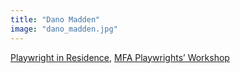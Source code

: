 ```yaml
---
title: "Dano Madden"
image: "dano_madden.jpg"
---
```


[Playwright in Residence](/programs/collaboration-fund), [MFA Playwrights’ Workshop](/programs/mfa-playwrights-workshop)
